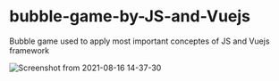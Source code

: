 # bubble-game-by-JS-and-Vuejs
Bubble game used to apply most important conceptes of JS and Vuejs framework

![Screenshot from 2021-08-16 14-37-30](https://user-images.githubusercontent.com/48286288/129624028-930c78ae-a872-478a-9792-3bc200701fec.png)


